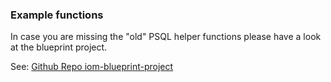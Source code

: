 ### Example functions
In case you are missing the "old" PSQL helper functions please have a look at the blueprint project. 

See: [Github Repo iom-blueprint-project](https://github.com/intershop/iom-blueprint-project/tree/main/src/sql-config/dbmigrate)